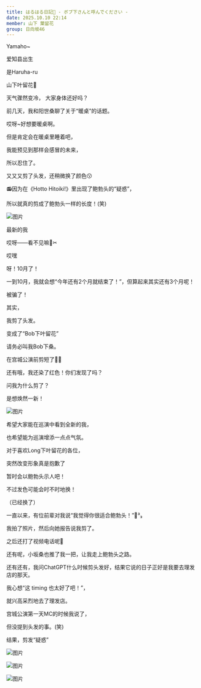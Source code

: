 ```yaml
---
title: はるはる日記🌱 - ボブ下さんと呼んでください -
date: 2025.10.10 22:14
member: 山下 葉留花
group: 日向坂46
---
```


Yamaho~



爱知县出生


是Haruha-ru


山下叶留花🌱





天气骤然变冷，
大家身体还好吗？

前几天，我和阳世桑聊了关于“暖桌”的话题。

哎呀~好想要暖桌啊。

但是肯定会在暖桌里睡着吧，

我能预见到那样会感冒的未来，

所以忍住了。






又又又剪了头发，还稍微换了颜色😗

📻因为在《Hotto Hitoiki!》里出现了鲍勃头的“疑惑”，

所以就真的剪成了鲍勃头一样的长度！(笑)


![图片](https://cdn.hinatazaka46.com/files/14/diary/official/member/moblog/202510/mobUsQzJX.jpg)

最新的我


哎呀——看不见嘛💁✂



哎嘿







呀！10月了！



一到10月，我就会想“今年还有2个月就结束了！”，但算起来其实还有3个月呢！




被骗了！

其实，

我剪了头发。





变成了“Bob下叶留花”

请务必叫我Bob下桑。

在宫城公演前剪短了💇‍♀️

还有哦，我还染了红色！你们发现了吗？





问我为什么剪了？

是想焕然一新！


![图片](https://cdn.hinatazaka46.com/files/14/diary/official/member/moblog/202510/mob1V5pap.jpg)






希望大家能在巡演中看到全新的我，

也希望能为巡演增添一点点气氛。

对于喜欢Long下叶留花的各位，

突然改变形象真是抱歉了




暂时会以鲍勃头示人吧！

不过发色可能会时不时地换！




（已经换了）

一直以来，有位前辈对我说“我觉得你很适合鲍勃头！”🚗³₃

我拍了照片，然后向她报告说我剪了。




之后还打了视频电话呢🤭

还有呢，小坂桑也推了我一把，让我走上鲍勃头之路。

还有还有，我问ChatGPT什么时候剪头发好，结果它说的日子正好是我要去理发店的那天。




我心想“这 timing 也太好了吧！”，




就兴高采烈地去了理发店。

宫城公演第一天MC的时候我说了，

但没提到头发的事。(笑)




结果，剪发“疑惑”













































































































































































![图片](https://cdn.hinatazaka46.com/files/14/diary/official/member/moblog/202510/mobsXFjtv.jpg)

![图片](https://cdn.hinatazaka46.com/files/14/diary/official/member/moblog/202510/mobInVm3s.jpg)








![图片](https://cdn.hinatazaka46.com/files/14/diary/official/member/moblog/202510/mobweup6L.jpg)